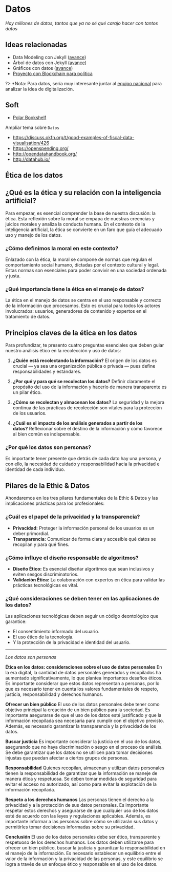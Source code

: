 # Datos

_Hay millones de datos, tantos que ya no sé qué carajo hacer con tantos datos_

## Ideas relacionadas

- Data Modeling con Jekyll ([avance](https://github.com/SidVal/SidV/issues/7))
- Árbol de datos con Jekyll ([avance](https://github.com/SidVal/SidV/issues/6))
- Gráficos con datos ([avance](https://github.com/SidVal/SidV/issues/9))
- [Proyecto con Blockchain para política](https://github.com/SidVal/SidV/issues/21)

?> *Nota: Para datos, sería muy interesante juntar al [equipo nacional](https://datosgobar.github.io/) para analizar la idea de digitalización.

## Soft

- [Polar Bookshelf](https://github.com/burtonator/polar-bookshelf#readme)

Ampliar tema sobre `Datos`

- https://discuss.okfn.org/t/good-examples-of-fiscal-data-visualisation/426
- https://openspending.org/
- http://opendatahandbook.org/
- http://datahub.io/

## Ética de los datos

¿Qué es la ética y su relación con la inteligencia artificial?
--------------------------------------------------------------

Para empezar, es esencial comprender la base de nuestra discusión: la ética. Esta reflexión sobre la moral se empapa de nuestras creencias y juicios morales y analiza la conducta humana. En el contexto de la inteligencia artificial, la ética se convierte en un faro que guía el adecuado uso y manejo de los datos.

### ¿Cómo definimos la moral en este contexto?

Enlazado con la ética, la moral se compone de normas que regulan el comportamiento social humano, dictadas por el contexto cultural y legal. Estas normas son esenciales para poder convivir en una sociedad ordenada y justa.

### ¿Qué importancia tiene la ética en el manejo de datos?

La ética en el manejo de datos se centra en el uso responsable y correcto de la información que procesamos. Esto es crucial para todos los actores involucrados: usuarios, generadores de contenido y expertos en el tratamiento de datos.

Principios claves de la ética en los datos
------------------------------------------

Para profundizar, te presento cuatro preguntas esenciales que deben guiar nuestro análisis ético en la recolección y uso de datos:

1.  **¿Quién está recolectando la información?** El origen de los datos es crucial — ya sea una organización pública o privada — pues define responsabilidades y estándares.
    
2.  **¿Por qué y para qué se recolectan los datos?** Definir claramente el propósito del uso de la información y hacerlo de manera transparente es un pilar ético.
    
3.  **¿Cómo se recolectan y almacenan los datos?** La seguridad y la mejora continua de las prácticas de recolección son vitales para la protección de los usuarios.
    
4.  **¿Cuál es el impacto de los análisis generados a partir de los datos?** Reflexionar sobre el destino de la información y cómo favorece al bien común es indispensable.
    

### ¿Por qué los datos son personas?

Es importante tener presente que detrás de cada dato hay una persona, y con ello, la necesidad de cuidado y responsabilidad hacia la privacidad e identidad de cada individuo.

Pilares de la Ethic & Datos
---------------------------

Ahondaremos en los tres pilares fundamentales de la Ethic & Datos y las implicaciones prácticas para los profesionales:

### ¿Cuál es el papel de la privacidad y la transparencia?

*   **Privacidad:** Proteger la información personal de los usuarios es un deber primordial.
*   **Transparencia:** Comunicar de forma clara y accesible qué datos se recopilan y para qué fines.

### ¿Cómo influye el diseño responsable de algoritmos?

*   **Diseño Ético:** Es esencial diseñar algoritmos que sean inclusivos y eviten sesgos discriminatorios.
*   **Validación Ética:** La colaboración con expertos en ética para validar las prácticas tecnológicas es vital.

### ¿Qué consideraciones se deben tener en las aplicaciones de los datos?

Las aplicaciones tecnológicas deben seguir un código deontológico que garantice:

*   El consentimiento informado del usuario.
*   El uso ético de la tecnología.
*   Y la protección de la privacidad e identidad del usuario.

***

_Los datos son personas_

**Ética en los datos: consideraciones sobre el uso de datos personales**
En la era digital, la cantidad de datos personales generados y recopilados ha aumentado significativamente, lo que plantea importantes desafíos éticos. Es importante considerar que estos datos representan a personas, por lo que es necesario tener en cuenta los valores fundamentales de respeto, justicia, responsabilidad y derechos humanos.

**Ofrecer un bien público**
El uso de los datos personales debe tener como objetivo principal la creación de un bien público para la sociedad. Es importante asegurarse de que el uso de los datos esté justificado y que la información recopilada sea necesaria para cumplir con el objetivo previsto. Además, es necesario garantizar la transparencia y la privacidad de los datos.

**Buscar justicia**
Es importante considerar la justicia en el uso de los datos, asegurando que no haya discriminación o sesgo en el proceso de análisis. Se debe garantizar que los datos no se utilicen para tomar decisiones injustas que puedan afectar a ciertos grupos de personas.

**Responsabilidad**
Quienes recopilan, almacenan y utilizan datos personales tienen la responsabilidad de garantizar que la información se maneje de manera ética y respetuosa. Se deben tomar medidas de seguridad para evitar el acceso no autorizado, así como para evitar la explotación de la información recopilada.

**Respeto a los derechos humanos**
Las personas tienen el derecho a la privacidad y a la protección de sus datos personales. Es importante respetar estos derechos y asegurarse de que cualquier uso de los datos esté de acuerdo con las leyes y regulaciones aplicables. Además, es importante informar a las personas sobre cómo se utilizarán sus datos y permitirles tomar decisiones informadas sobre su privacidad.

**Conclusión**
El uso de los datos personales debe ser ético, transparente y respetuoso de los derechos humanos. Los datos deben utilizarse para ofrecer un bien público, buscar la justicia y garantizar la responsabilidad en el manejo de la información. Es necesario establecer un equilibrio entre el valor de la información y la privacidad de las personas, y este equilibrio se logra a través de un enfoque ético y responsable en el uso de los datos.

